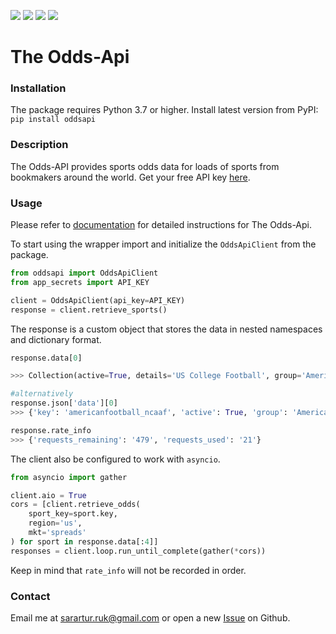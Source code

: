<img src="https://img.shields.io/github/issues/sarartur/oddsapi">  <img src="https://img.shields.io/github/forks/sarartur/oddsapi">   <img src="https://img.shields.io/github/stars/sarartur/oddsapi">   <img src="https://img.shields.io/github/license/sarartur/oddsapi">
# The Odds-Api
### Installation
The package requires Python 3.7 or higher.
Install latest version from PyPI: `pip install oddsapi`
### Description
The Odds-API provides sports odds data for loads of sports from bookmakers around the world. Get your free API key [here](https://the-odds-api.com/).
### Usage
Please refer to [documentation](https://the-odds-api.com/liveapi/guides/v3/) for detailed instructions for The Odds-Api.

To start using the wrapper import and initialize the `OddsApiClient` from the package. 
``` python
from oddsapi import OddsApiClient
from app_secrets import API_KEY

client = OddsApiClient(api_key=API_KEY)
response = client.retrieve_sports()
```
The response is a custom object that stores the data in nested namespaces and dictionary format.
```python
response.data[0]

>>> Collection(active=True, details='US College Football', group='American Football', has_outrights=False, key='americanfootball_ncaaf', title='NCAAF')

#alternatively
response.json['data'][0]
>>> {'key': 'americanfootball_ncaaf', 'active': True, 'group': 'American Football', 'details': 'US College Football', 'title': 'NCAAF', 'has_outrights': False}

response.rate_info
>>> {'requests_remaining': '479', 'requests_used': '21'}
```
The client also be configured to work with `asyncio`.

```python
from asyncio import gather

client.aio = True
cors = [client.retrieve_odds(
    sport_key=sport.key,
    region='us',
    mkt='spreads'
) for sport in response.data[:4]]
responses = client.loop.run_until_complete(gather(*cors))
```
Keep in mind that `rate_info` will not be recorded in order.
### Contact
Email me at sarartur.ruk@gmail.com or open a new [Issue](https://github.com/sarartur/oddsapi/issues) on Github.

